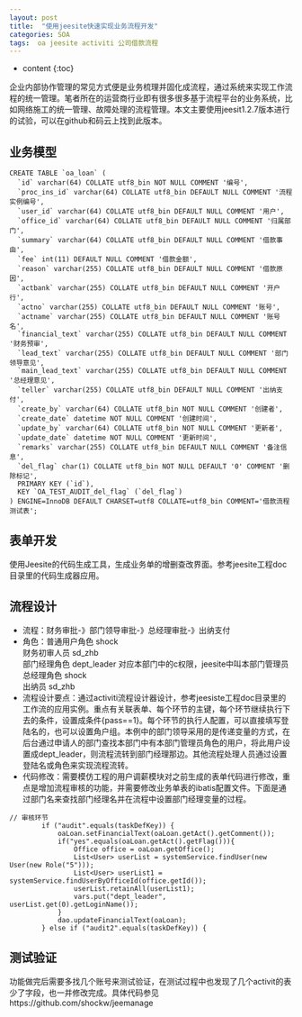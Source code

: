 ```yaml
---
layout: post
title:  "使用jeesite快速实现业务流程开发"
categories: SOA
tags:  oa jeesite activiti 公司借款流程  
---
```


* content
{:toc}

企业内部协作管理的常见方式便是业务梳理并固化成流程，通过系统来实现工作流程的统一管理。笔者所在的运营商行业即有很多很多基于流程平台的业务系统，比如网络施工的统一管理、故障处理的流程管理。本文主要使用jeesit1.2.7版本进行的试验，可以在github和码云上找到此版本。

## 业务模型
```
CREATE TABLE `oa_loan` (
  `id` varchar(64) COLLATE utf8_bin NOT NULL COMMENT '编号',
  `proc_ins_id` varchar(64) COLLATE utf8_bin DEFAULT NULL COMMENT '流程实例编号',
  `user_id` varchar(64) COLLATE utf8_bin DEFAULT NULL COMMENT '用户',
  `office_id` varchar(64) COLLATE utf8_bin DEFAULT NULL COMMENT '归属部门',
  `summary` varchar(64) COLLATE utf8_bin DEFAULT NULL COMMENT '借款事由',
  `fee` int(11) DEFAULT NULL COMMENT '借款金额',
  `reason` varchar(255) COLLATE utf8_bin DEFAULT NULL COMMENT '借款原因',
  `actbank` varchar(255) COLLATE utf8_bin DEFAULT NULL COMMENT '开户行',
  `actno` varchar(255) COLLATE utf8_bin DEFAULT NULL COMMENT '账号',
  `actname` varchar(255) COLLATE utf8_bin DEFAULT NULL COMMENT '账号名',
  `financial_text` varchar(255) COLLATE utf8_bin DEFAULT NULL COMMENT '财务预审',
  `lead_text` varchar(255) COLLATE utf8_bin DEFAULT NULL COMMENT '部门领导意见',
  `main_lead_text` varchar(255) COLLATE utf8_bin DEFAULT NULL COMMENT '总经理意见',
  `teller` varchar(255) COLLATE utf8_bin DEFAULT NULL COMMENT '出纳支付',
  `create_by` varchar(64) COLLATE utf8_bin NOT NULL COMMENT '创建者',
  `create_date` datetime NOT NULL COMMENT '创建时间',
  `update_by` varchar(64) COLLATE utf8_bin NOT NULL COMMENT '更新者',
  `update_date` datetime NOT NULL COMMENT '更新时间',
  `remarks` varchar(255) COLLATE utf8_bin DEFAULT NULL COMMENT '备注信息',
  `del_flag` char(1) COLLATE utf8_bin NOT NULL DEFAULT '0' COMMENT '删除标记',
  PRIMARY KEY (`id`),
  KEY `OA_TEST_AUDIT_del_flag` (`del_flag`)
) ENGINE=InnoDB DEFAULT CHARSET=utf8 COLLATE=utf8_bin COMMENT='借款流程测试表';
```

## 表单开发
使用Jeesite的代码生成工具，生成业务单的增删查改界面。参考jeesite工程doc目录里的代码生成器应用。

## 流程设计
* 流程：财务审批-》部门领导审批-》总经理审批-》出纳支付
* 角色：普通用户角色 shock  
       财务初审人员 sd_zhb  
       部门经理角色 dept_leader 对应本部门中的c权限，jeesite中叫本部门管理员  
       总经理角色 shock  
       出纳员 sd_zhb
* 流程设计要点：通过activiti流程设计器设计，参考jeesiste工程doc目录里的工作流的应用实例。重点有关联表单、每个环节的主键，每个环节继续执行下去的条件，设置成条件{pass==1}。每个环节的执行人配置，可以直接填写登陆名的，也可以设置角户组。本例中的部门领导采用的是传递变量的方式，在后台通过申请人的部门查找本部门中有本部门管理员角色的用户，将此用户设置成dept_leader，则流程流转到部门经理那边。其他流程处理人员通过设置登陆名或角色来实现流程流转。
* 代码修改：需要模仿工程的用户调薪模块对之前生成的表单代码进行修改，重点是增加流程审核的功能，并需要修改业务单表的ibatis配置文件。下面是通过部门名来查找部门经理名并在流程中设置部门经理变量的过程。   
```
// 审核环节
        if ("audit".equals(taskDefKey)) {
            oaLoan.setFinancialText(oaLoan.getAct().getComment());
            if("yes".equals(oaLoan.getAct().getFlag())){
                Office office = oaLoan.getOffice();
                List<User> userList = systemService.findUser(new User(new Role("5")));
                List<User> userList1 = systemService.findUserByOfficeId(office.getId());
                userList.retainAll(userList1);
                vars.put("dept_leader", userList.get(0).getLoginName());
            }
            dao.updateFinancialText(oaLoan);
        } else if ("audit2".equals(taskDefKey)) {
```

## 测试验证
功能做完后需要多找几个账号来测试验证，在测试过程中也发现了几个activit的表少了字段，也一并修改完成。具体代码参见https://github.com/shockw/jeemanage
